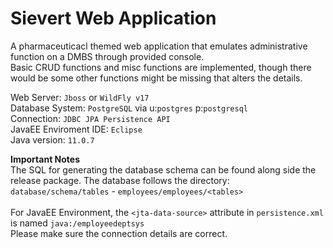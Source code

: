 # Sievert Web Application
A pharmaceuticacl themed web application that emulates administrative function on a DMBS through provided console.<br>
Basic CRUD functions and misc functions are implemented, though there would be some other functions might be missing that alters the details.

Web Server: `Jboss` or `WildFly v17`<br>
Database System: `PostgreSQL` via u:`postgres` p:`postgresql`<br>
Connection: `JDBC JPA Persistence API`<br>
JavaEE Enviroment IDE: `Eclipse`<br>
Java version: `11.0.7`

**Important Notes**<br>
The SQL for generating the database schema can be found along side the release package.
The database follows the directory: `database/schema/tables` - `employees/employees/<tables>`<br><br>
For JavaEE Environment, the `<jta-data-source>` attribute in `persistence.xml` is named `java:/employeedeptsys`<br>
Please make sure the connection details are correct.
